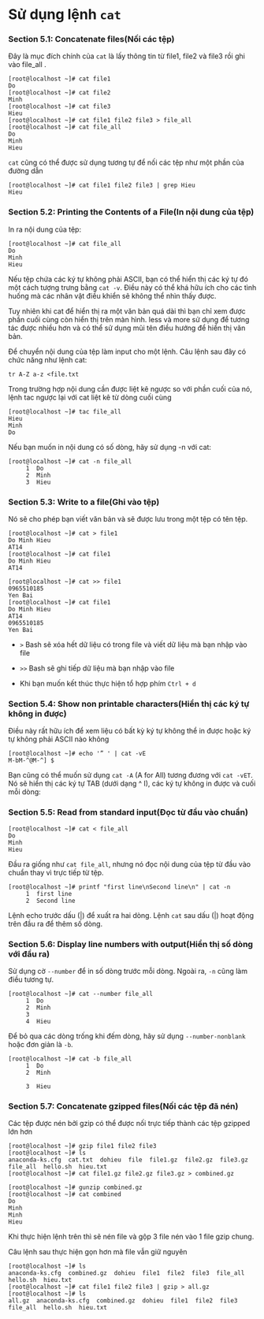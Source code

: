 # Sử dụng lệnh `cat`
### Section 5.1: Concatenate files(Nối các tệp)
Đây là mục đích chính của `cat` là lấy thông tin từ file1, file2 và file3 rồi ghi vào file_all .
```
[root@localhost ~]# cat file1
Do
[root@localhost ~]# cat file2
Minh
[root@localhost ~]# cat file3
Hieu
[root@localhost ~]# cat file1 file2 file3 > file_all
[root@localhost ~]# cat file_all
Do
Minh
Hieu
```
`cat` cũng có thể được sử dụng tương tự để nối các tệp như một phần của đường dẫn
```
[root@localhost ~]# cat file1 file2 file3 | grep Hieu
Hieu
```

### Section 5.2: Printing the Contents of a File(In nội dung của tệp)
In ra nội dung của tệp:
```
[root@localhost ~]# cat file_all
Do
Minh
Hieu
```
Nếu tệp chứa các ký tự không phải ASCII, bạn có thể hiển thị các ký tự đó một cách tượng trưng bằng `cat -v`. Điều này có thể khá hữu ích cho các tình huống mà các nhân vật điều khiển sẽ không thể nhìn thấy được.

Tuy nhiên khi cat để hiển thị ra một văn bản quá dài thì bạn chỉ xem được phần cuối cùng còn hiển thị trên màn hình. less và more sử dụng để tương tác được nhiều hơn và có thể sử dụng mũi tên điều hướng để hiển thị văn bản.

Để chuyển nội dung của tệp làm input cho một lệnh. Câu lệnh sau đây có chức năng như lệnh cat:
```
tr A-Z a-z <file.txt 
```
Trong trường hợp nội dung cần được liệt kê ngược so với phần cuối của nó, lệnh tac ngược lại với cat liệt kê từ dòng cuối cùng
```
[root@localhost ~]# tac file_all
Hieu
Minh
Do
```
Nếu bạn muốn in nội dung có số dòng, hãy sử dụng -n với cat:
```
[root@localhost ~]# cat -n file_all
     1  Do
     2  Minh
     3  Hieu
```
### Section 5.3: Write to a file(Ghi vào tệp)
Nó sẽ cho phép bạn viết văn bản và sẽ được lưu trong một tệp có tên tệp.
```
[root@localhost ~]# cat > file1
Do Minh Hieu
AT14
[root@localhost ~]# cat file1
Do Minh Hieu
AT14
```
```
[root@localhost ~]# cat >> file1
0965510185
Yen Bai
[root@localhost ~]# cat file1
Do Minh Hieu
AT14
0965510185
Yen Bai
```
* `>` Bash sẽ xóa hết dữ liệu có trong file và viết dữ liệu mà bạn nhập vào file

* `>>` Bash sẽ ghi tiếp dữ liệu mà bạn nhập vào file

* Khi bạn muốn kết thúc thực hiện tổ hợp phím `Ctrl + d`

### Section 5.4: Show non printable characters(Hiển thị các ký tự không in được)
Điều này rất hữu ích để xem liệu có bất kỳ ký tự không thể in được hoặc ký tự không phải ASCII nào không
```
[root@localhost ~]# echo '” ' | cat -vE
M-bM-^@M-^] $
```
Bạn cũng có thể muốn sử dụng `cat -A` (A for All) tương đương với `cat -vET`. Nó sẽ hiển thị các ký tự TAB (dưới dạng ^ I), các ký tự không in được và cuối mỗi dòng:

### Section 5.5: Read from standard input(Đọc từ đầu vào chuẩn)
```
[root@localhost ~]# cat < file_all
Do
Minh
Hieu
```
Đầu ra giống như `cat file_all`, nhưng nó đọc nội dung của tệp từ đầu vào chuẩn thay vì trực tiếp từ tệp.
```
[root@localhost ~]# printf "first line\nSecond line\n" | cat -n
     1  first line
     2  Second line
```
Lệnh echo trước dấu (|) để xuất ra hai dòng. Lệnh `cat` sau dấu (|) hoạt động trên đầu ra để thêm số dòng.

### Section 5.6: Display line numbers with output(Hiển thị số dòng với đầu ra)
Sử dụng cờ `--number` để in số dòng trước mỗi dòng. Ngoài ra, `-n` cũng làm điều tương tự.
```
[root@localhost ~]# cat --number file_all
     1  Do
     2  Minh
     3
     4  Hieu
```
Để bỏ qua các dòng trống khi đếm dòng, hãy sử dụng `--number-nonblank` hoặc đơn giản là `-b`.
```
[root@localhost ~]# cat -b file_all
     1  Do
     2  Minh

     3  Hieu
```

### Section 5.7: Concatenate gzipped files(Nối các tệp đã nén)
Các tệp được nén bởi gzip có thể được nối trực tiếp thành các tệp gzipped lớn hơn
```
[root@localhost ~]# gzip file1 file2 file3
[root@localhost ~]# ls
anaconda-ks.cfg  cat.txt  dohieu  file  file1.gz  file2.gz  file3.gz  file_all  hello.sh  hieu.txt
[root@localhost ~]# cat file1.gz file2.gz file3.gz > combined.gz
```
```
[root@localhost ~]# gunzip combined.gz
[root@localhost ~]# cat combined
Do
Minh
Minh
Hieu
```
Khi thực hiện lệnh trên thì sẽ nén file và gộp 3 file nén vào 1 file gzip chung.

Câu lệnh sau thực hiện gọn hơn mà file vẫn giữ nguyên
```
[root@localhost ~]# ls
anaconda-ks.cfg  combined.gz  dohieu  file1  file2  file3  file_all  hello.sh  hieu.txt
[root@localhost ~]# cat file1 file2 file3 | gzip > all.gz
[root@localhost ~]# ls
all.gz  anaconda-ks.cfg  combined.gz  dohieu  file1  file2  file3  file_all  hello.sh  hieu.txt
```

